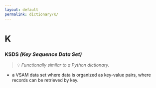 ```yaml
---
layout: default
permalink: dictionary/K/
---
```


# K

### KSDS *(Key Sequence Data Set)*
> 💡 _Functionally similar to a Python dictionary._

* a VSAM data set where data is organized as key-value pairs, where records can be retrieved by key.